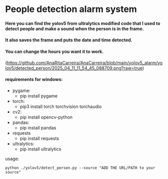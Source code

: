 # People detection alarm system

#### Here you can find the yolov5 from ultralytics modified code that I used to detect people and make a sound when the person is in the frame. 
#### It also saves the frame and puts the date and time detected. 
#### You can change the hours you want it to work.

(https://github.com/AnaRitaCarreira/AnaCarreira/blob/main/yolov5_alarm/yolov5/detected_person/2025_04_11_11_54_45_088709.png?raw=true)
#### requirements for windows:

- pygame:
  - pip install pygame
- torch:
  - pip3 install torch torchvision torchaudio
- cv2:
  - pip install opencv-python 
- pandas:
  - pip install pandas
- requests
  - pip install requests
- ultralytics:
  - pip install ultralytics

usage:

    python ./yolov5/detect_person.py --source "ADD THE URL/PATH to your source" 

